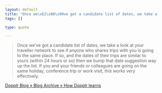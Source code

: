 ```yaml
--- 
layout: default
title: "Once we\xE2\x80\x99ve got a candidate list of dates, we take a look at your traveller network ..."
tags: []

type: quote

---
```

> Once we’ve got a candidate list of dates, we take a look at your traveller network to see if anyone who shares trips with you is going to the same place. If so, and the dates of their trips are similar to yours (within 24 hours or so) then we bump that date suggestion way up the list. If you and your friends or colleagues are going on the same holiday, conference trip or work visit, this works very effectively.

<a href="http://blog.dopplr.com/2008/07/23/how-dopplr-learns/">Dopplr Blog » Blog Archive » How Dopplr learns</a>
